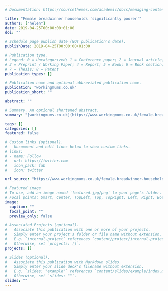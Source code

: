 ```yaml
---
# Documentation: https://sourcethemes.com/academic/docs/managing-content/

title: "Female breadwinner households ‘significantly poorer’"
authors: ["helen"]
date: 2019-04-25T00:00:00+01:00
doi: ""

# Schedule page publish date (NOT publication's date).
publishDate: 2019-04-25T00:00:00+01:00

# Publication type.
# Legend: 0 = Uncategorized; 1 = Conference paper; 2 = Journal article;
# 3 = Preprint / Working Paper; 4 = Report; 5 = Book; 6 = Book section;
# 7 = Thesis; 8 = Patent
publication_types: []

# Publication name and optional abbreviated publication name.
publication: "workingmums.co.uk"
publication_short: ""

abstract: ""

# Summary. An optional shortened abstract.
summary: "[workingmums.co.uk](https://www.workingmums.co.uk/female-breadwinner-households-significantly-poorer/), 25 April 2019: Households in the UK where the woman is the sole earner are significantly poorer than those where the man is the only breadwinner, bucking the trend in western Europe, according to new research."

tags: []
categories: []
featured: false

# Custom links (optional).
#   Uncomment and edit lines below to show custom links.
# links:
# - name: Follow
#   url: https://twitter.com
#   icon_pack: fab
#   icon: twitter

url_source: "https://www.workingmums.co.uk/female-breadwinner-households-significantly-poorer/"

# Featured image
# To use, add an image named `featured.jpg/png` to your page's folder. 
# Focal points: Smart, Center, TopLeft, Top, TopRight, Left, Right, BottomLeft, Bottom, BottomRight.
image:
  caption: ""
  focal_point: ""
  preview_only: false

# Associated Projects (optional).
#   Associate this publication with one or more of your projects.
#   Simply enter your project's folder or file name without extension.
#   E.g. `internal-project` references `content/project/internal-project/index.md`.
#   Otherwise, set `projects: []`.
projects: []

# Slides (optional).
#   Associate this publication with Markdown slides.
#   Simply enter your slide deck's filename without extension.
#   E.g. `slides: "example"` references `content/slides/example/index.md`.
#   Otherwise, set `slides: ""`.
slides: ""
---
```

